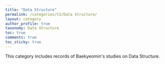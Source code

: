 ```yaml
---
title: "Data Structure"
permalink: /categories/CS/Data Structure/
layout: category
author_profile: true
taxonomy: Data Structure
toc: true
comments: true
toc_sticky: true
---
```

This category includes records of Baekyeomin's studies on Data Structure.
